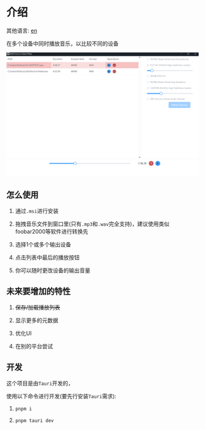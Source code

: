 # 介绍

其他语言: [en](./readme.md)

在多个设备中同时播放音乐，以比较不同的设备

![Screenshot](./description/v0UI.png)

## 怎么使用

1. 通过`.msi`进行安装

2. 拖拽音乐文件到窗口里(只有`.mp3`和`.wav`完全支持)，建议使用类似foobar2000等软件进行转换先

3. 选择1个或多个输出设备

4. 点击列表中最后的播放按钮

5. 你可以随时更改设备的输出音量

## 未来要增加的特性

1. ~~保存/加载播放列表~~

2. 显示更多的元数据

3. 优化UI

4. 在别的平台尝试

## 开发

这个项目是由`Tauri`开发的，

使用以下命令进行开发(要先行安装`Tauri`需求):

1. `pnpm i`

2. `pnpm tauri dev`